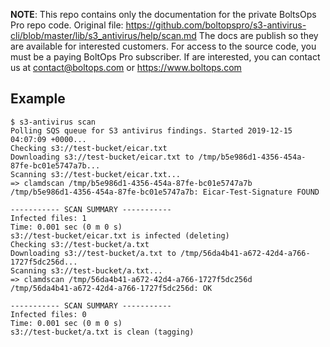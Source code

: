 <!-- note marker start -->
**NOTE**: This repo contains only the documentation for the private BoltsOps Pro repo code.
Original file: https://github.com/boltopspro/s3-antivirus-cli/blob/master/lib/s3_antivirus/help/scan.md
The docs are publish so they are available for interested customers.
For access to the source code, you must be a paying BoltOps Pro subscriber.
If are interested, you can contact us at contact@boltops.com or https://www.boltops.com

<!-- note marker end -->

## Example

    $ s3-antivirus scan
    Polling SQS queue for S3 antivirus findings. Started 2019-12-15 04:07:09 +0000...
    Checking s3://test-bucket/eicar.txt
    Downloading s3://test-bucket/eicar.txt to /tmp/b5e986d1-4356-454a-87fe-bc01e5747a7b...
    Scanning s3://test-bucket/eicar.txt...
    => clamdscan /tmp/b5e986d1-4356-454a-87fe-bc01e5747a7b
    /tmp/b5e986d1-4356-454a-87fe-bc01e5747a7b: Eicar-Test-Signature FOUND

    ----------- SCAN SUMMARY -----------
    Infected files: 1
    Time: 0.001 sec (0 m 0 s)
    s3://test-bucket/eicar.txt is infected (deleting)
    Checking s3://test-bucket/a.txt
    Downloading s3://test-bucket/a.txt to /tmp/56da4b41-a672-42d4-a766-1727f5dc256d...
    Scanning s3://test-bucket/a.txt...
    => clamdscan /tmp/56da4b41-a672-42d4-a766-1727f5dc256d
    /tmp/56da4b41-a672-42d4-a766-1727f5dc256d: OK

    ----------- SCAN SUMMARY -----------
    Infected files: 0
    Time: 0.001 sec (0 m 0 s)
    s3://test-bucket/a.txt is clean (tagging)
